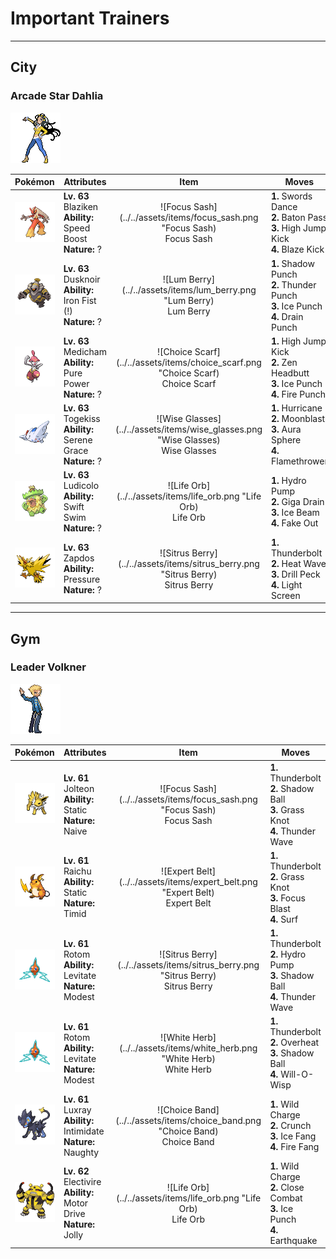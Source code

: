 # Important Trainers


---

## City

### Arcade Star Dahlia

![Arcade Star Dahlia](../../assets/important_trainers/dahlia.png)

| Pokémon | Attributes | Item | Moves |
|:-------:|------------|:----:|-------|
| ![Blaziken](../../assets/sprites/blaziken/front.gif) | **Lv. 63** Blaziken<br>**Ability:** Speed Boost<br>**Nature:** ? | ![Focus Sash](../../assets/items/focus_sash.png "Focus Sash)<br><span class="tooltip" title="An item to be held by a Pokémon. If it has full HP, the holder will endure one potential KO attack, leaving 1 HP.">Focus Sash</span> | **1.** Swords Dance<br>**2.** Baton Pass<br>**3.** High Jump Kick<br>**4.** Blaze Kick |
| ![Dusknoir](../../assets/sprites/dusknoir/front.gif) | **Lv. 63** Dusknoir<br>**Ability:** Iron Fist (!)<br>**Nature:** ? | ![Lum Berry](../../assets/items/lum_berry.png "Lum Berry)<br><span class="tooltip" title="A Poffin ingredient. It may be used or held by a Pokémon to recover from any status problem.">Lum Berry</span> | **1.** Shadow Punch<br>**2.** Thunder Punch<br>**3.** Ice Punch<br>**4.** Drain Punch |
| ![Medicham](../../assets/sprites/medicham/front.gif) | **Lv. 63** Medicham<br>**Ability:** Pure Power<br>**Nature:** ? | ![Choice Scarf](../../assets/items/choice_scarf.png "Choice Scarf)<br><span class="tooltip" title="An item to be held by a Pokémon. This scarf boosts Speed, but allows the use of only one kind of move.">Choice Scarf</span> | **1.** High Jump Kick<br>**2.** Zen Headbutt<br>**3.** Ice Punch<br>**4.** Fire Punch |
| ![Togekiss](../../assets/sprites/togekiss/front.gif) | **Lv. 63** Togekiss<br>**Ability:** Serene Grace<br>**Nature:** ? | ![Wise Glasses](../../assets/items/wise_glasses.png "Wise Glasses)<br><span class="tooltip" title="An item to be held by a Pokémon. It is a thick pair of glasses that slightly boosts the power of special moves.">Wise Glasses</span> | **1.** Hurricane<br>**2.** Moonblast<br>**3.** Aura Sphere<br>**4.** Flamethrower |
| ![Ludicolo](../../assets/sprites/ludicolo/front.gif) | **Lv. 63** Ludicolo<br>**Ability:** Swift Swim<br>**Nature:** ? | ![Life Orb](../../assets/items/life_orb.png "Life Orb)<br><span class="tooltip" title="An item to be held by a Pokémon. It boosts the power of moves, but at the cost of some HP on each hit.">Life Orb</span> | **1.** Hydro Pump<br>**2.** Giga Drain<br>**3.** Ice Beam<br>**4.** Fake Out |
| ![Zapdos](../../assets/sprites/zapdos/front.gif) | **Lv. 63** Zapdos<br>**Ability:** Pressure<br>**Nature:** ? | ![Sitrus Berry](../../assets/items/sitrus_berry.png "Sitrus Berry)<br><span class="tooltip" title="A Poffin ingredient. It may be used or held by a Pokémon to heal the user’s HP a little.">Sitrus Berry</span> | **1.** Thunderbolt<br>**2.** Heat Wave<br>**3.** Drill Peck<br>**4.** Light Screen |



---

## Gym

### Leader Volkner

![Leader Volkner](../../assets/important_trainers/volkner.png)

| Pokémon | Attributes | Item | Moves |
|:-------:|------------|:----:|-------|
| ![Jolteon](../../assets/sprites/jolteon/front.gif) | **Lv. 61** Jolteon<br>**Ability:** Static<br>**Nature:** Naive | ![Focus Sash](../../assets/items/focus_sash.png "Focus Sash)<br><span class="tooltip" title="An item to be held by a Pokémon. If it has full HP, the holder will endure one potential KO attack, leaving 1 HP.">Focus Sash</span> | **1.** Thunderbolt<br>**2.** Shadow Ball<br>**3.** Grass Knot<br>**4.** Thunder Wave |
| ![Raichu](../../assets/sprites/raichu/front.gif) | **Lv. 61** Raichu<br>**Ability:** Static<br>**Nature:** Timid | ![Expert Belt](../../assets/items/expert_belt.png "Expert Belt)<br><span class="tooltip" title="An item to be held by a Pokémon. It is a well-worn belt that slightly boosts the power of supereffective moves.">Expert Belt</span> | **1.** Thunderbolt<br>**2.** Grass Knot<br>**3.** Focus Blast<br>**4.** Surf |
| ![Rotom](../../assets/sprites/rotom/front.gif) | **Lv. 61** Rotom<br>**Ability:** Levitate<br>**Nature:** Modest | ![Sitrus Berry](../../assets/items/sitrus_berry.png "Sitrus Berry)<br><span class="tooltip" title="A Poffin ingredient. It may be used or held by a Pokémon to heal the user’s HP a little.">Sitrus Berry</span> | **1.** Thunderbolt<br>**2.** Hydro Pump<br>**3.** Shadow Ball<br>**4.** Thunder Wave |
| ![Rotom](../../assets/sprites/rotom/front.gif) | **Lv. 61** Rotom<br>**Ability:** Levitate<br>**Nature:** Modest | ![White Herb](../../assets/items/white_herb.png "White Herb)<br><span class="tooltip" title="An item to be held by a Pokémon. It restores any lowered stat in battle. It can be used only once.">White Herb</span> | **1.** Thunderbolt<br>**2.** Overheat<br>**3.** Shadow Ball<br>**4.** Will-O-Wisp |
| ![Luxray](../../assets/sprites/luxray/front.gif) | **Lv. 61** Luxray<br>**Ability:** Intimidate<br>**Nature:** Naughty | ![Choice Band](../../assets/items/choice_band.png "Choice Band)<br><span class="tooltip" title="An item to be held by a Pokémon. This headband ups Attack, but allows the use of only one kind of move.">Choice Band</span> | **1.** Wild Charge<br>**2.** Crunch<br>**3.** Ice Fang<br>**4.** Fire Fang |
| ![Electivire](../../assets/sprites/electivire/front.gif) | **Lv. 62** Electivire<br>**Ability:** Motor Drive<br>**Nature:** Jolly | ![Life Orb](../../assets/items/life_orb.png "Life Orb)<br><span class="tooltip" title="An item to be held by a Pokémon. It boosts the power of moves, but at the cost of some HP on each hit.">Life Orb</span> | **1.** Wild Charge<br>**2.** Close Combat<br>**3.** Ice Punch<br>**4.** Earthquake |


